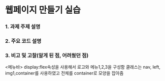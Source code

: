 # 웹페이지 만들기 실습
### 1. 과제 주제 설명
### 2. 주요 코드 설명
### 3. 비고 및 고찰(알게 된 점, 어려웠던 점)
<메뉴바>
display:flex속성을 사용해서 로고와 메뉴1,2,3을 구성함
클래스는 nav, left, img1,container를 사용하였고 전체를 container로 모양을 잡아줌